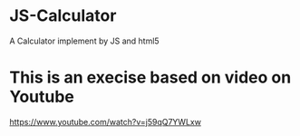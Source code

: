 # JS-Calculator
A Calculator implement by JS and html5

# This is an execise based on video on Youtube
https://www.youtube.com/watch?v=j59qQ7YWLxw
